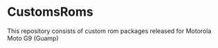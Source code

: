 # CustomsRoms
This repository consists of custom rom packages released for Motorola Moto G9 (Guamp)
